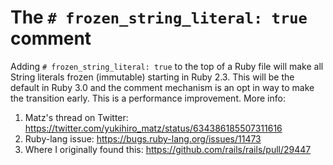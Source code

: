 # The `# frozen_string_literal: true` comment

Adding `# frozen_string_literal: true` to the top of a Ruby file will make all String literals frozen (immutable) starting in Ruby 2.3. This will be the default in Ruby 3.0 and the comment mechanism is an opt in way to make the transition early. This is a performance improvement. More info:

1. Matz's thread on Twitter: https://twitter.com/yukihiro_matz/status/634386185507311616
2. Ruby-lang issue: https://bugs.ruby-lang.org/issues/11473
3. Where I originally found this: https://github.com/rails/rails/pull/29447
